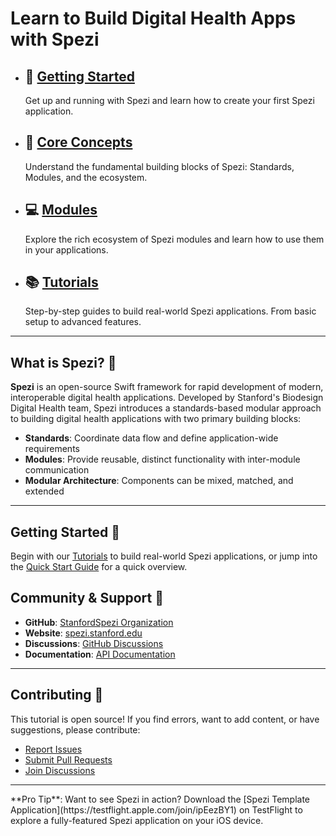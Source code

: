 # Learn to Build Digital Health Apps with Spezi

<div class="grid cards" markdown>

-   🚀 **[Getting Started](getting-started/your-first-app.md)**
    ---
    Get up and running with Spezi and learn how to create your first Spezi application.
-   📖 **[Core Concepts](core-concepts/overview.md)**
    ---
    Understand the fundamental building blocks of Spezi: Standards, Modules, and the ecosystem.

-   💻 **[Modules](modules/overview.md)**
    ---
    Explore the rich ecosystem of Spezi modules and learn how to use them in your applications.

-   📚 **[Tutorials](tutorials/overview.md)**
    ---
    Step-by-step guides to build real-world Spezi applications. From basic setup to advanced features.


</div>

---

## What is Spezi? 🤔

**Spezi** is an open-source Swift framework for rapid development of modern, interoperable digital health applications. Developed by Stanford's Biodesign Digital Health team, Spezi introduces a standards-based modular approach to building digital health applications with two primary building blocks:

- **Standards**: Coordinate data flow and define application-wide requirements
- **Modules**: Provide reusable, distinct functionality with inter-module communication
- **Modular Architecture**: Components can be mixed, matched, and extended

---

## Getting Started 🚀

 Begin with our [Tutorials](tutorials/overview.md) to build real-world Spezi applications, or jump into the [Quick Start Guide](getting-started/quick-start.md) for a quick overview.


## Community & Support 💬

- **GitHub**: [StanfordSpezi Organization](https://github.com/StanfordSpezi)
- **Website**: [spezi.stanford.edu](https://spezi.stanford.edu)
- **Discussions**: [GitHub Discussions](https://github.com/orgs/StanfordSpezi/discussions)
- **Documentation**: [API Documentation](https://swiftpackageindex.com/StanfordSpezi/Spezi/documentation)

---

## Contributing 🤝

This tutorial is open source! If you find errors, want to add content, or have suggestions, please contribute:

- [Report Issues](https://github.com/StanfordSpezi/Spezi/issues)
- [Submit Pull Requests](https://github.com/StanfordSpezi/Spezi/pulls)
- [Join Discussions](https://github.com/orgs/StanfordSpezi/discussions)

---

<div class="admonition tip" markdown="1">
**Pro Tip**: Want to see Spezi in action? Download the [Spezi Template Application](https://testflight.apple.com/join/ipEezBY1) on TestFlight to explore a fully-featured Spezi application on your iOS device.
</div>